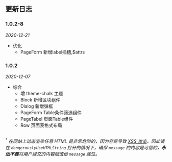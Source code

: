 ## 更新日志

### 1.0.2-8

*2020-12-21*

- 优化
  - PageForm 新增label插槽,$attrs
  
### 1.0.2

*2020-12-07*

- 综合
  - 增 theme-chalk 主题
  - Block 新增区块组件
  - Dialog 新增弹框
  - PageForm Table条件筛选组件
  - PageTabel 页面Table组件
  - Row 页面表格式布局

##
<i><sup>*</sup> 在网站上动态渲染任意 HTML 是非常危险的，因为容易导致 [XSS 攻击](https://en.wikipedia.org/wiki/Cross-site_scripting)。因此请在 `dangerouslyUseHTMLString` 打开的情况下，确保 `message` 的内容是可信的，**永远不要**将用户提交的内容赋值给 `message` 属性。</i>
